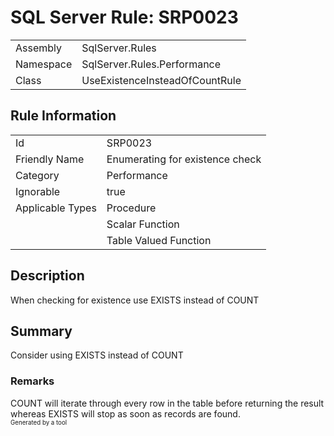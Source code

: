 # SQL Server Rule: SRP0023
  
|    |    |
|----|----|
| Assembly | SqlServer.Rules |
| Namespace | SqlServer.Rules.Performance |
| Class | UseExistenceInsteadOfCountRule |
  
## Rule Information
  
|    |    |
|----|----|
| Id | SRP0023 |
| Friendly Name | Enumerating for existence check |
| Category | Performance |
| Ignorable | true |
| Applicable Types | Procedure  |
|   | Scalar Function |
|   | Table Valued Function |
  
## Description
  
When checking for existence use EXISTS instead of COUNT
  
## Summary
  
Consider using EXISTS instead of COUNT
  
### Remarks
  
COUNT will iterate through every row in the table before returning the result whereas EXISTS
 will stop as soon as records are found.  
<sub><sup>Generated by a tool</sup></sub>
